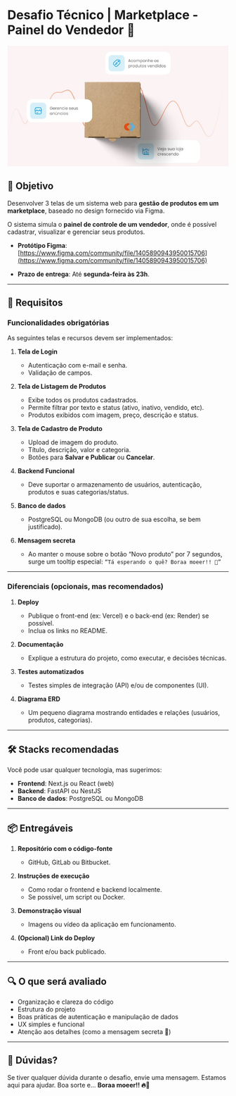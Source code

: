# Desafio Técnico | Marketplace - Painel do Vendedor 🤑

![Capa](./images/cover.jpg)

## 🎯 Objetivo

Desenvolver 3 telas de um sistema web para **gestão de produtos em um marketplace**, baseado no design fornecido via Figma.

O sistema simula o **painel de controle de um vendedor**, onde é possível cadastrar, visualizar e gerenciar seus produtos.

- **Protótipo Figma**:
  [https://www.figma.com/community/file/1405890943950015706](https://www.figma.com/community/file/1405890943950015706)

- **Prazo de entrega**:
  Até **segunda-feira às 23h**.

---

## 📌 Requisitos

### Funcionalidades obrigatórias

As seguintes telas e recursos devem ser implementados:

1. **Tela de Login**

   - Autenticação com e-mail e senha.
   - Validação de campos.

2. **Tela de Listagem de Produtos**

   - Exibe todos os produtos cadastrados.
   - Permite filtrar por texto e status (ativo, inativo, vendido, etc).
   - Produtos exibidos com imagem, preço, descrição e status.

3. **Tela de Cadastro de Produto**

   - Upload de imagem do produto.
   - Título, descrição, valor e categoria.
   - Botões para **Salvar e Publicar** ou **Cancelar**.

4. **Backend Funcional**

   - Deve suportar o armazenamento de usuários, autenticação, produtos e suas categorias/status.

5. **Banco de dados**

   - PostgreSQL ou MongoDB (ou outro de sua escolha, se bem justificado).

6. **Mensagem secreta**

   - Ao manter o mouse sobre o botão “Novo produto” por 7 segundos, surge um tooltip especial:
     `“Tá esperando o quê? Boraa moeer!! 🚀”`

---

### Diferenciais (opcionais, mas recomendados)

1. **Deploy**

   - Publique o front-end (ex: Vercel) e o back-end (ex: Render) se possível.
   - Inclua os links no README.

2. **Documentação**

   - Explique a estrutura do projeto, como executar, e decisões técnicas.

3. **Testes automatizados**

   - Testes simples de integração (API) e/ou de componentes (UI).

4. **Diagrama ERD**

   - Um pequeno diagrama mostrando entidades e relações (usuários, produtos, categorias).

---

## 🛠️ Stacks recomendadas

Você pode usar qualquer tecnologia, mas sugerimos:

- **Frontend**: Next.js ou React (web)
- **Backend**: FastAPI ou NestJS
- **Banco de dados**: PostgreSQL ou MongoDB

---

## 📦 Entregáveis

1. **Repositório com o código-fonte**

   - GitHub, GitLab ou Bitbucket.

2. **Instruções de execução**

   - Como rodar o frontend e backend localmente.
   - Se possível, um script ou Docker.

3. **Demonstração visual**

   - Imagens ou vídeo da aplicação em funcionamento.

4. **(Opcional) Link do Deploy**

   - Front e/ou back publicado.

---

## 🔍 O que será avaliado

- Organização e clareza do código
- Estrutura do projeto
- Boas práticas de autenticação e manipulação de dados
- UX simples e funcional
- Atenção aos detalhes (como a mensagem secreta 👀)

---

## 📩 Dúvidas?

Se tiver qualquer dúvida durante o desafio, envie uma mensagem. Estamos aqui para ajudar. Boa sorte e...
**Boraa moeer!! 🔥🚀**
